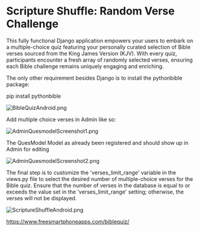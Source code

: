 # Scripture Shuffle: Random Verse Challenge 
This fully functional Django application empowers your users to embark on a multiple-choice quiz featuring your personally curated selection of Bible verses sourced from the King James Version (KJV). With every quiz, participants encounter a fresh array of randomly selected verses, ensuring each Bible challenge remains uniquely engaging and enriching. 

The only other requirement besides Django is to install the pythonbible package: 

pip install pythonbible

![BibleQuizAndroid.png](https://www.freesmartphoneapps.com/static/projects/images/BibleQuizAndroid.png)

Add multiple choice verses in Admin like so:

![AdminQuesmodelScreenshot1.png](https://www.freesmartphoneapps.com/static/projects/images/AdminQuesmodelScreenshot.png)

The QuesModel Model as already been registered and should show up in Admin for editing

![AdminQuesmodelScreenshot2.png](https://www.freesmartphoneapps.com/static/projects/images/AdminQuesmodelScreenshot2.png)

The final step is to customize the 'verses_limit_range' variable in the views.py file to select the desired number of multiple-choice verses for the Bible quiz. Ensure that the number of verses in the database is equal to or exceeds the value set in the 'verses_limit_range' setting; otherwise, the verses will not be displayed.

![ScriptureShuffleAndroid.png](https://www.freesmartphoneapps.com/static/projects/images/ScriptureShuffleAndroid.png)

https://www.freesmartphoneapps.com/biblequiz/


